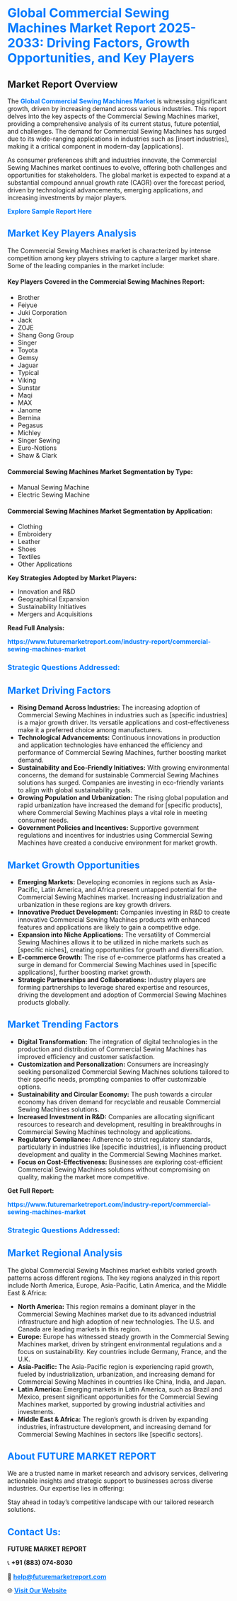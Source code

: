 <h1 style="color: #007BFF;">Global Commercial Sewing Machines Market Report 2025-2033: Driving Factors, Growth Opportunities, and Key Players</h1>

<section id="overview">
<h2>Market Report Overview</h2>
<p>The <a href="https://www.futuremarketreport.com/industry-report/commercial-sewing-machines-market" style="color: #007BFF; text-decoration: none;"><strong>Global Commercial Sewing Machines Market</strong></a> is witnessing significant growth, driven by increasing demand across various industries. This report delves into the key aspects of the Commercial Sewing Machines market, providing a comprehensive analysis of its current status, future potential, and challenges. The demand for Commercial Sewing Machines has surged due to its wide-ranging applications in industries such as [insert industries], making it a critical component in modern-day [applications].</p>
<p>As consumer preferences shift and industries innovate, the Commercial Sewing Machines market continues to evolve, offering both challenges and opportunities for stakeholders. The global market is expected to expand at a substantial compound annual growth rate (CAGR) over the forecast period, driven by technological advancements, emerging applications, and increasing investments by major players.</p>
</section>

<section id="overview">
<p><a href="https://www.futuremarketreport.com/request-sample/reportId=91067" style="color: #007BFF; text-decoration: none;"><strong>Explore Sample Report Here</strong></a></p>
</section>

<section id="key-players">
<h2 style="color: #007BFF;">Market Key Players Analysis</h2>
<p>The Commercial Sewing Machines market is characterized by intense competition among key players striving to capture a larger market share. Some of the leading companies in the market include:</p>
<h4>Key Players Covered in the Commercial Sewing Machines Report:</h4>
<ul><li>Brother</li><li>Feiyue</li><li>Juki Corporation</li><li>Jack</li><li>ZOJE</li><li>Shang Gong Group</li><li>Singer</li><li>Toyota</li><li>Gemsy</li><li>Jaguar</li><li>Typical</li><li>Viking</li><li>Sunstar</li><li>Maqi</li><li>MAX</li><li>Janome</li><li>Bernina</li><li>Pegasus</li><li>Michley</li><li>Singer Sewing</li><li>Euro-Notions</li><li>Shaw &amp; Clark</li></ul>
<h4>Commercial Sewing Machines Market Segmentation by Type:</h4>
<ul><li>Manual Sewing Machine</li><li>Electric Sewing Machine</li></ul>

<h4>Commercial Sewing Machines Market Segmentation by Application:</h4>
<ul><li>Clothing</li><li>Embroidery</li><li>Leather</li><li>Shoes</li><li>Textiles</li><li>Other Applications</li></ul>
<p><strong>Key Strategies Adopted by Market Players:</strong></p>
<ul>
<li>Innovation and R&D</li>
<li>Geographical Expansion</li>
<li>Sustainability Initiatives</li>
<li>Mergers and Acquisitions</li>
</ul>
</section>

<section>
<p><strong>Read Full Analysis: </strong></p><a href="https://www.futuremarketreport.com/industry-report/commercial-sewing-machines-market" style="color: #007BFF; text-decoration: none;"><strong>https://www.futuremarketreport.com/industry-report/commercial-sewing-machines-market</strong></a>
<h3 style="color: #007BFF;">Strategic Questions Addressed:</h3>
</section>

<section id="driving-factors">
<h2 style="color: #007BFF;">Market Driving Factors</h2>
<ul>
<li><strong>Rising Demand Across Industries:</strong> The increasing adoption of Commercial Sewing Machines in industries such as [specific industries] is a major growth driver. Its versatile applications and cost-effectiveness make it a preferred choice among manufacturers.</li>
<li><strong>Technological Advancements:</strong> Continuous innovations in production and application technologies have enhanced the efficiency and performance of Commercial Sewing Machines, further boosting market demand.</li>
<li><strong>Sustainability and Eco-Friendly Initiatives:</strong> With growing environmental concerns, the demand for sustainable Commercial Sewing Machines solutions has surged. Companies are investing in eco-friendly variants to align with global sustainability goals.</li>
<li><strong>Growing Population and Urbanization:</strong> The rising global population and rapid urbanization have increased the demand for [specific products], where Commercial Sewing Machines plays a vital role in meeting consumer needs.</li>
<li><strong>Government Policies and Incentives:</strong> Supportive government regulations and incentives for industries using Commercial Sewing Machines have created a conducive environment for market growth.</li>
</ul>
</section>

<section id="growth-opportunities">
<h2 style="color: #007BFF;">Market Growth Opportunities</h2>
<ul>
<li><strong>Emerging Markets:</strong> Developing economies in regions such as Asia-Pacific, Latin America, and Africa present untapped potential for the Commercial Sewing Machines market. Increasing industrialization and urbanization in these regions are key growth drivers.</li>
<li><strong>Innovative Product Development:</strong> Companies investing in R&D to create innovative Commercial Sewing Machines products with enhanced features and applications are likely to gain a competitive edge.</li>
<li><strong>Expansion into Niche Applications:</strong> The versatility of Commercial Sewing Machines allows it to be utilized in niche markets such as [specific niches], creating opportunities for growth and diversification.</li>
<li><strong>E-commerce Growth:</strong> The rise of e-commerce platforms has created a surge in demand for Commercial Sewing Machines used in [specific applications], further boosting market growth.</li>
<li><strong>Strategic Partnerships and Collaborations:</strong> Industry players are forming partnerships to leverage shared expertise and resources, driving the development and adoption of Commercial Sewing Machines products globally.</li>
</ul>
</section>

<section id="trending-factors">
<h2 style="color: #007BFF;">Market Trending Factors</h2>
<ul>
<li><strong>Digital Transformation:</strong> The integration of digital technologies in the production and distribution of Commercial Sewing Machines has improved efficiency and customer satisfaction.</li>
<li><strong>Customization and Personalization:</strong> Consumers are increasingly seeking personalized Commercial Sewing Machines solutions tailored to their specific needs, prompting companies to offer customizable options.</li>
<li><strong>Sustainability and Circular Economy:</strong> The push towards a circular economy has driven demand for recyclable and reusable Commercial Sewing Machines solutions.</li>
<li><strong>Increased Investment in R&D:</strong> Companies are allocating significant resources to research and development, resulting in breakthroughs in Commercial Sewing Machines technology and applications.</li>
<li><strong>Regulatory Compliance:</strong> Adherence to strict regulatory standards, particularly in industries like [specific industries], is influencing product development and quality in the Commercial Sewing Machines market.</li>
<li><strong>Focus on Cost-Effectiveness:</strong> Businesses are exploring cost-efficient Commercial Sewing Machines solutions without compromising on quality, making the market more competitive.</li>
</ul>
</section>

<section>
<p><strong>Get Full Report: </strong></p><a href="https://www.futuremarketreport.com/industry-report/commercial-sewing-machines-market" style="color: #007BFF; text-decoration: none;"><strong>https://www.futuremarketreport.com/industry-report/commercial-sewing-machines-market</strong></a>
<h3 style="color: #007BFF;">Strategic Questions Addressed:</h3>
</section>


<section id="regional-analysis">
<h2 style="color: #007BFF;">Market Regional Analysis</h2>
<p>The global Commercial Sewing Machines market exhibits varied growth patterns across different regions. The key regions analyzed in this report include North America, Europe, Asia-Pacific, Latin America, and the Middle East & Africa:</p>
<ul>
<li><strong>North America:</strong> This region remains a dominant player in the Commercial Sewing Machines market due to its advanced industrial infrastructure and high adoption of new technologies. The U.S. and Canada are leading markets in this region.</li>
<li><strong>Europe:</strong> Europe has witnessed steady growth in the Commercial Sewing Machines market, driven by stringent environmental regulations and a focus on sustainability. Key countries include Germany, France, and the U.K.</li>
<li><strong>Asia-Pacific:</strong> The Asia-Pacific region is experiencing rapid growth, fueled by industrialization, urbanization, and increasing demand for Commercial Sewing Machines in countries like China, India, and Japan.</li>
<li><strong>Latin America:</strong> Emerging markets in Latin America, such as Brazil and Mexico, present significant opportunities for the Commercial Sewing Machines market, supported by growing industrial activities and investments.</li>
<li><strong>Middle East & Africa:</strong> The region’s growth is driven by expanding industries, infrastructure development, and increasing demand for Commercial Sewing Machines in sectors like [specific sectors].</li>
</ul>
</section>

<footer>
<h2 style="color: #007BFF;">About FUTURE MARKET REPORT</h2>
<p>We are a trusted name in market research and advisory services, delivering actionable insights and strategic support to businesses across diverse industries. Our expertise lies in offering:</p>

<p>Stay ahead in today’s competitive landscape with our tailored research solutions.</p>

<h2 style="color: #007BFF;">Contact Us:</h2>
<p><strong>FUTURE MARKET REPORT</strong></p>
<p>📞 <strong>+91 (883) 074-8030</strong></p>
<p>📧 <strong><a href="mailto:help@futuremarketreport.com" style="color: #007BFF;">help@futuremarketreport.com</a></strong></p>
<p>🌐 <strong><a href="https://www.futuremarketreport.com/" style="color: #007BFF;">Visit Our Website</a></strong></p>
</footer>